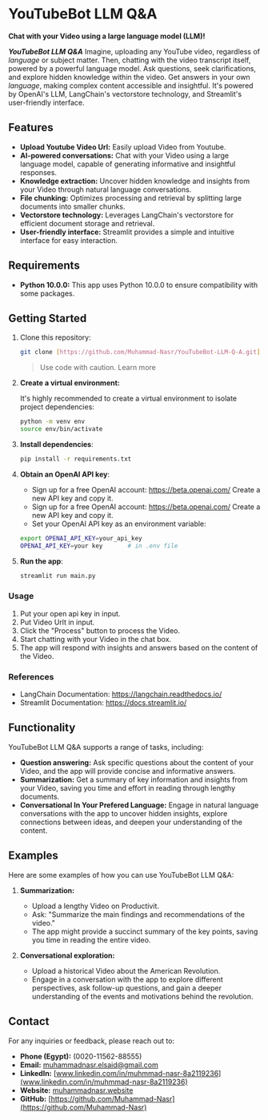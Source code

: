 # YouTubeBot LLM Q&A


**Chat with your Video using a large language model (LLM)!**

***YouTubeBot LLM Q&A*** Imagine, uploading any YouTube video, regardless of *language* or subject matter. Then, chatting with the video transcript itself, powered by a powerful language model. Ask questions, seek clarifications, and explore hidden knowledge within the video. Get answers in your own *language*, making complex content accessible and insightful. It's powered by OpenAI's LLM, LangChain's vectorstore technology, and Streamlit's user-friendly interface.

## Features

- **Upload Youtube Video Url:** Easily upload Video from Youtube.
- **AI-powered conversations:** Chat with your Video using a large language model, capable of generating informative and insightful responses.
- **Knowledge extraction:** Uncover hidden knowledge and insights from your Video through natural language conversations.
- **File chunking:** Optimizes processing and retrieval by splitting large documents into smaller chunks.
- **Vectorstore technology:** Leverages LangChain's vectorstore for efficient document storage and retrieval.
- **User-friendly interface:** Streamlit provides a simple and intuitive interface for easy interaction.

## Requirements

- **Python 10.0.0:** This app uses Python 10.0.0 to ensure compatibility with some packages.


## Getting Started

1. Clone this repository:

   ```bash
   git clone [https://github.com/Muhammad-Nasr/YouTubeBot-LLM-Q-A.git](https://github.com/Muhammad-Nasr/YouTubeBot-LLM-Q-A.git)
   ```
    > Use code with caution. Learn more

2. **Create a virtual environment:**

   It's highly recommended to create a virtual environment to isolate project dependencies:

   ```bash
   python -m venv env
   source env/bin/activate

3. **Install dependencies**:

   ```bash
   pip install -r requirements.txt
   ```

4. **Obtain an OpenAI API key**:

   - Sign up for a free OpenAI account: https://beta.openai.com/
   Create a new API key and copy it.
   - Sign up for a free OpenAI account: https://beta.openai.com/
   Create a new API key and copy it.
   - Set your OpenAI API key as an environment variable:

   ``` Bash
   export OPENAI_API_KEY=your_api_key
   OPENAI_API_KEY=your key       # in .env file
   ```

5. **Run the app**:

   ```Bash
   streamlit run main.py
   ```

### Usage

1. Put your open api key in input.
2. Put Video Urlt in input.
3. Click the "Process" button to process the Video.
4. Start chatting with your Video in the chat box.
5. The app will respond with insights and answers based on the  content of the Video.

### References

* LangChain Documentation: https://langchain.readthedocs.io/
* Streamlit Documentation: https://docs.streamlit.io/

## Functionality

YouTubeBot LLM Q&A supports a range of tasks, including:

- **Question answering:** Ask specific questions about the content of your Video, and the app will provide concise and informative answers.
- **Summarization:** Get a summary of key information and insights from your Video, saving you time and effort in reading through lengthy documents.
- **Conversational In Your Prefered Language:** Engage in natural language conversations with the app to uncover hidden insights, explore connections between ideas, and deepen your understanding of the content.

## Examples

Here are some examples of how you can use YouTubeBot LLM Q&A:

1. **Summarization:**
   - Upload a lengthy Video on Productivit.
   - Ask: "Summarize the main findings and recommendations of the video."
   - The app might provide a succinct summary of the key points, saving you time in reading the entire video.

2. **Conversational exploration:**
   - Upload a historical Video about the American Revolution.
   - Engage in a conversation with the app to explore different perspectives, ask follow-up questions, and gain a deeper understanding of the events and motivations behind the revolution.

## Contact

For any inquiries or feedback, please reach out to:

- **Phone (Egypt):** (0020-11562-88555)
- **Email:** muhammadnasr.elsaid@gmail.com
- **LinkedIn:** [www.linkedin.com/in/muhmmad-nasr-8a2119236](www.linkedin.com/in/muhmmad-nasr-8a2119236)
- **Website:** [muhammadnasr.website](muhammadnasr.website)
- **GitHub:** [https://github.com/Muhammad-Nasr](https://github.com/Muhammad-Nasr)
